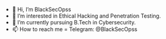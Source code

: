 - 👋 Hi, I’m BlackSecOpss
- 👀 I’m interested in Ethical Hacking and Penetration Testing.
- 🌱 I’m currently pursuing B.Tech in Cybersecurity.
- 📫 How to reach me = Telegram: @BlackSecOpss

<!---
powerfulssg/powerfulssg is a ✨ special ✨ repository because its `README.md` (this file) appears on your GitHub profile.
You can click the Preview link to take a look at your changes.
--->
